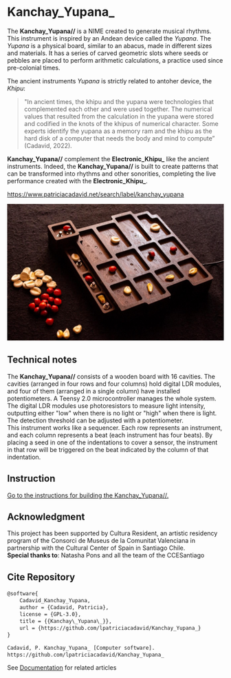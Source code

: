 # Kanchay_Yupana_

The **Kanchay_Yupana//** is a NIME created to generate musical rhythms. This instrument is inspired by an Andean device called the *Yupana*. The *Yupana* is a physical board, similar to an abacus, made in different sizes and materials. It has a series of carved geometric slots where seeds or pebbles are placed to perform arithmetic calculations, a practice used since pre-colonial times.  

The ancient instruments *Yupana* is strictly related to antoher device, the *Khipu*:  
>"In ancient times, the khipu and the yupana were technologies that complemented each other and were used together. The numerical values that resulted from the calculation in the yupana were stored and codified in the knots of the khipus of numerical character.   Some experts identify the yupana as a memory ram and the khipu as the hard disk of a computer that needs the body and mind to compute” (Cadavid, 2022).  
 
**Kanchay_Yupana//** complement the **Electronic_Khipu_** like the ancient instruments. Indeed, the **Kanchay_Yupana//** is built to create patterns that can be transformed into rhythms and other sonorities, completing the live performance created with the **Electronic_Khipu_**.  

https://www.patriciacadavid.net/search/label/kanchay_yupana 

![Kanchay_Yupana// Instrument](documentation/images/Kanchay_Yupana.png)

## Technical notes 

The **Kanchay_Yupana//** consists of a wooden board with 16 cavities. The cavities (arranged in four rows and four columns) hold digital LDR modules, and four of them (arranged in a single column) have installed potentiometers. A Teensy 2.0 microcontroller manages the whole system. The digital LDR modules use photoresistors to measure light intensity, outputting either "low" when there is no light or "high" when there is light. The detection threshold can be adjusted with a potentiometer.  
This instrument works like a sequencer. Each row represents an instrument, and each column represents a beat (each instrument has four beats). By placing a seed in one of the indentations to cover a sensor, the instrument in that row will be triggered on the beat indicated by the column of that indentation.

## Instruction
[Go to the instructions for building the Kanchay_Yupana//.](documentation/instructions/README.md)

## Acknowledgment
This project has been supported by Cultura Resident, an artistic residency program of the Consorci de Museus de la Comunitat Valenciana in partnership with the Cultural Center of Spain in Santiago Chile.   
**Special thanks to**: Natasha Pons and all the team of the CCESantiago

## Cite Repository
```text
@software{
    Cadavid_Kanchay_Yupana,
    author = {Cadavid, Patricia},
    license = {GPL-3.0},
    title = {{Kanchay\_Yupana\_}},
    url = {https://github.com/lpatriciacadavid/Kanchay_Yupana_}
}
```

```text
Cadavid, P. Kanchay_Yupana_ [Computer software]. https://github.com/lpatriciacadavid/Kanchay_Yupana_
```

See [Documentation](documentation) for related articles
